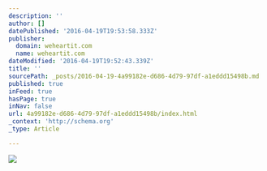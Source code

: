 ```yaml
---
description: ''
author: []
datePublished: '2016-04-19T19:53:58.333Z'
publisher:
  domain: weheartit.com
  name: weheartit.com
dateModified: '2016-04-19T19:52:43.339Z'
title: ''
sourcePath: _posts/2016-04-19-4a99182e-d686-4d79-97df-a1eddd15498b.md
published: true
inFeed: true
hasPage: true
inNav: false
url: 4a99182e-d686-4d79-97df-a1eddd15498b/index.html
_context: 'http://schema.org'
_type: Article

---
```

![](http://data.whicdn.com/images/35467728/large.jpg)